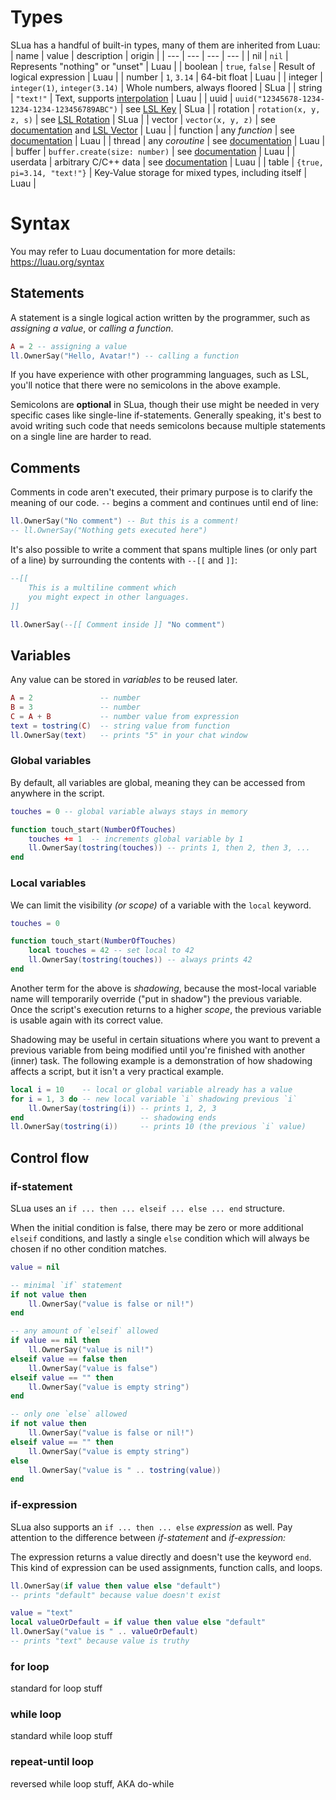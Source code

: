 # Types
SLua has a handful of built-in types, many of them are inherited from Luau:
| name | value | description | origin |
| --- | --- | --- | --- |
| nil | `nil` | Represents "nothing" or "unset" | Luau |
| boolean | `true`, `false` | Result of logical expression | Luau |
| number | `1`, `3.14` | 64-bit float | Luau |
| integer | `integer(1)`, `integer(3.14)` | Whole numbers, always floored | SLua |
| string | `"text!"` | Text, supports [interpolation](https://luau.org/syntax#string-interpolation) | Luau |
| uuid | `uuid("12345678-1234-1234-1234-123456789ABC")` | see [LSL Key](https://wiki.secondlife.com/wiki/Category:LSL_Key) | SLua |
| rotation | `rotation(x, y, z, s)` | see [LSL Rotation](https://wiki.secondlife.com/wiki/Rotation) | SLua |
| vector | `vector(x, y, z)` | see [documentation](https://luau.org/library#vector-library) and [LSL Vector](https://wiki.secondlife.com/wiki/Category:LSL_Vector) | Luau |
| function | any *function* | see [documentation](https://luau.org/typecheck#function-types) | Luau |
| thread | any *coroutine* | see [documentation](https://luau.org/library#coroutine-library) | Luau |
| buffer | `buffer.create(size: number)` | see [documentation](https://luau.org/library#buffer-library) | Luau |
| userdata | arbitrary C/C++ data | see [documentation](https://www.lua.org/pil/28.html) | Luau |
| table | `{true, pi=3.14, "text!"}` | Key-Value storage for mixed types, including itself | Luau |

# Syntax
You may refer to Luau documentation for more details: https://luau.org/syntax

## Statements
A statement is a single logical action written by the programmer, such as *assigning a value*, or *calling a function*.
```lua
A = 2 -- assigning a value
ll.OwnerSay("Hello, Avatar!") -- calling a function
```

If you have experience with other programming languages, such as LSL, you'll notice that there were no semicolons in the above example.

Semicolons are **optional** in SLua, though their use might be needed in very specific cases like single-line if-statements. Generally speaking, it's best to avoid writing such code that needs semicolons because multiple statements on a single line are harder to read.

## Comments
Comments in code aren't executed, their primary purpose is to clarify the meaning of our code. `--` begins a comment and continues until end of line:

```lua
ll.OwnerSay("No comment") -- But this is a comment!
-- ll.OwnerSay("Nothing gets executed here")
```

It's also possible to write a comment that spans multiple lines (or only part of a line) by surrounding the contents with `--[[` and `]]`:

```lua
--[[
	This is a multiline comment which
	you might expect in other languages.
]]

ll.OwnerSay(--[[ Comment inside ]] "No comment")
```

## Variables

Any value can be stored in *variables* to be reused later.

```lua
A = 2               -- number
B = 3               -- number
C = A + B           -- number value from expression
text = tostring(C)  -- string value from function
ll.OwnerSay(text)   -- prints "5" in your chat window
```

### Global variables
By default, all variables are global, meaning they can be accessed from anywhere in the script.

```lua
touches = 0 -- global variable always stays in memory

function touch_start(NumberOfTouches)
    touches += 1  -- increments global variable by 1
    ll.OwnerSay(tostring(touches)) -- prints 1, then 2, then 3, ...
end
```

### Local variables
We can limit the visibility *(or scope)* of a variable with the `local` keyword.

```lua
touches = 0

function touch_start(NumberOfTouches)
    local touches = 42 -- set local to 42
    ll.OwnerSay(tostring(touches)) -- always prints 42
end
```

Another term for the above is *shadowing*, because the most-local variable name will temporarily override ("put in shadow") the previous variable. Once the script's execution returns to a higher *scope*, the previous variable is usable again with its correct value.

Shadowing may be useful in certain situations where you want to prevent a previous variable from being modified until you're finished with another (inner) task. The following example is a demonstration of how shadowing affects a script, but it isn't a very practical example.

```lua
local i = 10    -- local or global variable already has a value
for i = 1, 3 do -- new local variable `i` shadowing previous `i`
    ll.OwnerSay(tostring(i)) -- prints 1, 2, 3
end                          -- shadowing ends
ll.OwnerSay(tostring(i))     -- prints 10 (the previous `i` value)
```


## Control flow

### if-statement

SLua uses an `if ... then ... elseif ... else ... end` structure.

When the initial condition is false, there may be zero or more additional `elseif` conditions, and lastly a single `else` condition which will always be chosen if no other condition matches.

```lua
value = nil

-- minimal `if` statement
if not value then
	ll.OwnerSay("value is false or nil!")
end
```
```lua
-- any amount of `elseif` allowed
if value == nil then
	ll.OwnerSay("value is nil!")
elseif value == false then
    ll.OwnerSay("value is false")
elseif value == "" then
    ll.OwnerSay("value is empty string")
end
```
```lua
-- only one `else` allowed
if not value then
	ll.OwnerSay("value is false or nil!")
elseif value == "" then
    ll.OwnerSay("value is empty string")
else
    ll.OwnerSay("value is " .. tostring(value))
end
```

### if-expression
SLua also supports an `if ... then ... else` *expression* as well. Pay attention to the difference between *if-statement* and *if-expression:*

The expression returns a value directly and doesn't use the keyword `end`. This kind of expression can be used assignments, function calls, and loops.

```lua
ll.OwnerSay(if value then value else "default")
-- prints "default" because value doesn't exist
```
```lua
value = "text"
local valueOrDefault = if value then value else "default"
ll.OwnerSay("value is " .. valueOrDefault)
-- prints "text" because value is truthy
```

### for loop
standard for loop stuff
### while loop
standard while loop stuff
### repeat-until loop
reversed while loop stuff, AKA do-while
